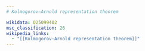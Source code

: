 ```yaml
---
# Kolmogorov–Arnold representation theorem

wikidata: Q25099402
msc_classification: 26
wikipedia_links:
  - "[[Kolmogorov–Arnold representation theorem]]"
---
```


